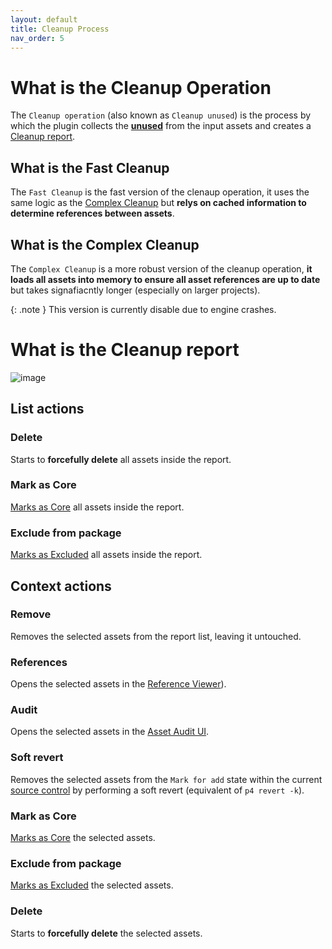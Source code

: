 ```yaml
---
layout: default
title: Cleanup Process
nav_order: 5
---
```


# What is the Cleanup Operation

The `Cleanup operation` (also known as `Cleanup unused`) is the process by which the plugin collects the [**unused**](index#what-is-consider-unused) from the input assets and creates a [Cleanup report](#what-is-the-cleanup-report).

## What is the Fast Cleanup

The `Fast Cleanup` is the fast version of the clenaup operation, it uses the same logic as the [Complex Cleanup](#what-is-a-complex-cleanup) but **relys on cached information to determine references between assets**.

## What is the Complex Cleanup

The `Complex Cleanup` is a more robust version of the cleanup operation, **it loads all assets into memory to ensure all asset references are up to date** but takes signafiacntly longer (especially on larger projects).

{: .note }
This version is currently disable due to engine crashes.

# What is the Cleanup report

![image](https://user-images.githubusercontent.com/21221169/221194454-c1da8523-f420-4707-aa9e-ffe104d2ba75.png)

## List actions

### Delete

Starts to **forcefully delete** all assets inside the report.

### Mark as Core

[Marks as Core](core-assets#what-are-core-assets) all assets inside the report.

### Exclude from package

[Marks as Excluded](excluded-assets#what-are-excluded-assets) all assets inside the report.

## Context actions

### Remove

Removes the selected assets from the report list, leaving it untouched.

### References

Opens the selected assets in the [Reference Viewer](https://docs.unrealengine.com/4.26/en-US/Basics/ContentBrowser/ReferenceViewer/)).

### Audit

Opens the selected assets in the [Asset Audit UI](https://docs.unrealengine.com/5.1/en-US/cooking-content-and-creating-chunks-in-unreal-engine/#assetauditwindow).

### Soft revert

Removes the selected assets from the `Mark for add` state within the current [source control](https://docs.unrealengine.com/5.0/en-US/using-source-control-in-the-unreal-editor/) by performing a soft revert (equivalent of `p4 revert -k`).

### Mark as Core

[Marks as Core](core-assets#what-are-core-assets) the selected assets.

### Exclude from package

[Marks as Excluded](excluded-assets#what-are-excluded-assets) the selected assets.

### Delete

Starts to **forcefully delete** the selected assets.